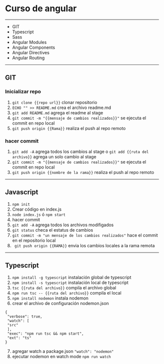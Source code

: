 # Curso de angular
-------------------------------
* GIT
* Typescript
* Sass
* Angular Modules
* Angular Components
* Angular Directives
* Angular Routing
-----------------------------------------
## GIT
### Inicializar repo
1. `git clone {{repo url}}` clonar repositorio
2. `ECHO "" >> README.md` crea el archivo readme.md
3. `git add README.md` agrega el readme al stage
4. `git commit -m "{{mensaje de cambios realizados}}"` se ejecuta el commit en repo local
5. `git push origin {{Rama}}` realiza el push al repo remoto
 
### hacer commit
1. `git add -A` agrega todos los cambios al stage o `git add {{ruta del archivo}}` agrega un solo cambio al stage
2. `git commit -m "{{mensaje de cambios realizados}}"` se ejecuta el commit en repo local
3. `git push origin {{nombre de la rama}}` realiza el push al repo remoto
----------------------------------------
## Javascript
 
1. ` npm init `
2. Crear código en index.js
3. ` node index.js ` ó ` npm start `
4. hacer commit
5. `git add -A` agrega todos los archivos modifigados
6. `git status` checa el estatus de cambios
7. ` git commit -m "un mensaje de los cambios realizados" ` hace el commit en el repositorio local
8. ` git push origin {{RAMA}}` envia los cambios locales a la rama remota
 
----------------------------------
## Typescript
 
1. ` npm install -g typescript ` instalación global de typescript
2. ` npm install -s typescript ` instalación local de typescript
3. `tsc {{ruta del archivo}}` compila el archivo global
4. `npm run tsc -- {{ruta del archivo}}` compila el local
5. `npm install nodemon` instala nodemon
6. crear el archivo de configuración nodemon.json
```
{
 "verbose": true,
 "watch": [
 "src"
 ],
 "exec": "npm run tsc && npm start",
 "ext": "ts"
}
```
7. agregar watch a package.json `"watch": "nodemon"`
8. ejecutar nodemon en watch mode `npm run watch`